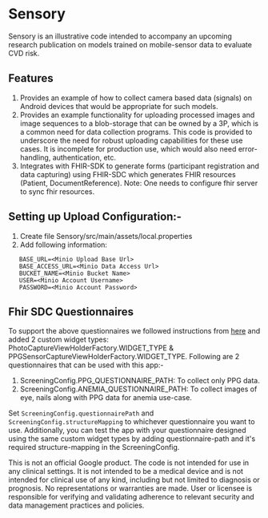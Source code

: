 # Sensory

Sensory is an illustrative code intended to accompany an upcoming research
publication on models trained on mobile-sensor data to evaluate CVD risk.

## Features

1. Provides an example of how to collect camera based data (signals) on
   Android devices that would be appropriate for such models. 
2. Provides an example functionality for uploading processed images and image 
   sequences to a blob-storage that can be owned by a 3P, which is a common need
   for data collection programs. This code is provided to underscore the need 
   for robust uploading capabilities for these use cases.  It is incomplete for 
   production use, which would also need error-handling, authentication, etc.
3. Integrates with FHIR-SDK to generate forms (participant registration and data
   capturing) using FHIR-SDC which generates FHIR resources (Patient, 
   DocumentReference). Note: One needs to configure fhir server to sync fhir 
   resources.

## Setting up Upload Configuration:-

1. Create file Sensory/src/main/assets/local.properties
2. Add following information: 
```
   BASE_URL=<Minio Upload Base Url>
   BASE_ACCESS_URL=<Minio Data Access Url>
   BUCKET_NAME=<Minio Bucket Name>
   USER=<Minio Account Username>
   PASSWORD=<Minio Account Password>
```

## Fhir SDC Questionnaires
To support the above questionnaires we followed instructions from [here](https://github.com/google/android-fhir/wiki/SDCL%3A-Customize-how-a-Questionnaire-is-displayed#custom-questionnaire-components) and 
added 2 custom widget types: PhotoCaptureViewHolderFactory.WIDGET_TYPE & 
PPGSensorCaptureViewHolderFactory.WIDGET_TYPE.
Following are 2 questionnaires that can be used with this app:-
1. ScreeningConfig.PPG_QUESTIONNAIRE_PATH: To collect only PPG data.
2. ScreeningConfig.ANEMIA_QUESTIONNAIRE_PATH: To collect images of eye, nails 
along with PPG data for anemia use-case.

Set `ScreeningConfig.questionnairePath` and `ScreeningConfig.structureMapping` 
to whichever questionnaire you want to use. Additionally, you can test the app 
with your questionnaire designed using the same custom widget types by adding 
questionnaire-path and it's required structure-mapping in the ScreeningConfig.


This is not an official Google product. The code is not intended for use in any
clinical settings. It is not intended to be a medical device and is not
intended for clinical use of any kind, including but not limited to diagnosis or
prognosis. No representations or warranties are made. User or licensee is
responsible for verifying and validating adherence to relevant security and data
management practices and policies.